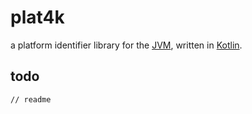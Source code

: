 # plat4k
a platform identifier library for the 
[JVM](https://adoptium.net), written in [Kotlin](https://kotlinlang.org).

## todo
`// readme`